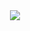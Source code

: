 <div id="header" align="center">
  <img src="https://media.tenor.com/beBEVd4Pm9oAAAAC/aquatrope-of-white-sand-thinking.gif" 
      sizes="(max-width: 3000px) 1000vw,
			(max-width: 6000px) 500vw,
			(max-width: 9000px) 330vw,
			900px"/>
</div>

